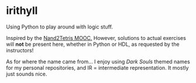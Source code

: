 # irithyll
Using Python to play around with logic stuff.

Inspired by the [Nand2Tetris MOOC.](https://www.nand2tetris.org/) However, solutions to actual exercises will **not** be present here, whether in Python or HDL, as requested by the instructors!

As for where the name came from... I enjoy using _Dark Souls_ themed names for my personal repositories, and IR = intermediate representation. It mostly just sounds nice.
